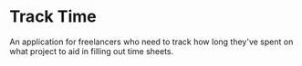 # Track Time

An application for freelancers who need to track how long they've
spent on what project to aid in filling out time sheets.

